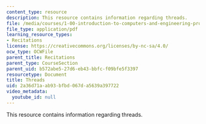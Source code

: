 ```yaml
---
content_type: resource
description: This resource contains information regarding threads.
file: /media/courses/1-00-introduction-to-computers-and-engineering-problem-solving-spring-2012/2a36d71aab93bfbd067da5639a397722_MIT1_00S12_REC_10.pdf
file_type: application/pdf
learning_resource_types:
- Recitations
license: https://creativecommons.org/licenses/by-nc-sa/4.0/
ocw_type: OCWFile
parent_title: Recitations
parent_type: CourseSection
parent_uid: b572abe5-27d6-eb43-bbfc-f09bfe5f3397
resourcetype: Document
title: Threads
uid: 2a36d71a-ab93-bfbd-067d-a5639a397722
video_metadata:
  youtube_id: null
---
```

This resource contains information regarding threads.